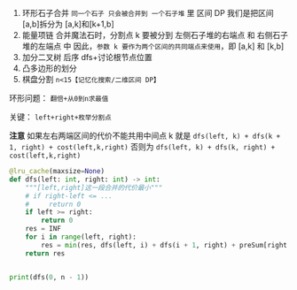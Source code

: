 1. 环形石子合并
   `同一个石子 只会被合并到 一个石子堆` 里
   区间 DP 我们是把区间 [a,b]拆分为 [a,k]和[k+1,b]
2. 能量项链
   合并魔法石时，分割点 k 要被分到 左侧石子堆的右端点 和 右侧石子堆的左端点 中
   因此，`参数 k 要作为两个区间的共同端点来使用`，即 [a,k] 和 [k,b]
3. 加分二叉树
   后序 dfs+讨论根节点位置
4. 凸多边形的划分
5. 棋盘分割
   `n<15【记忆化搜索/二维区间 DP】`

环形问题：
`翻倍+从0到n求最值`

关键：
`left+right+枚举分割点`

**注意**
如果左右两端区间的代价不能共用中间点 k
就是 `dfs(left, k) + dfs(k + 1, right) + cost(left,k,right)`
否则为 `dfs(left, k) + dfs(k, right) + cost(left,k,right)`

```Python
@lru_cache(maxsize=None)
def dfs(left: int, right: int) -> int:
    """[left,right]这一段合并的代价最小"""
    # if right-left <= ...
    #     return 0
    if left >= right:
        return 0
    res = INF
    for i in range(left, right):
        res = min(res, dfs(left, i) + dfs(i + 1, right) + preSum[right + 1] - preSum[left])
    return res


print(dfs(0, n - 1))
```
